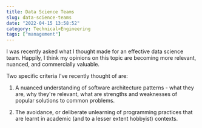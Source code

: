 ```yaml
---
title: Data Science Teams
slug: data-science-teams
date: "2022-04-15 13:58:52"
category: Technical>Engineering
tags: ["management"]
---
```


I was recently asked what I thought made for an effective data science team.
Happily, I think my opinions on this topic are becoming more relevant, nuanced,
and commercially valuable.

Two specific criteria I've recently thought of are:

1. A nuanced understanding of software architecture patterns - what they are,
   why they're relevant, what are strengths and weaknesses of popular solutions to
   common problems.

2. The avoidance, or deliberate unlearning of programming practices that are
   learnt in academic (and to a lesser extent hobbyist) contexts.
